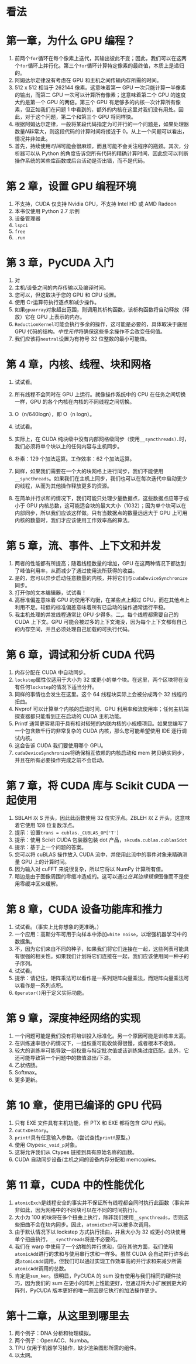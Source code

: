 # 看法

# 第一章，为什么 GPU 编程？

1.  前两个`for`循环在每个像素上迭代，其输出彼此不变；因此，我们可以在这两个`for`循环上并行化。第三个`for`循环计算特定像素的最终值，本质上是递归的。
2.  阿姆达尔定律没有考虑在 GPU 和主机之间传输内存所需的时间。
3.  512 x 512 相当于 262144 像素。这意味着第一 GPU 一次只能计算一半像素的输出，而第二 GPU 一次可以计算所有像素；这意味着第二个 GPU 的速度大约是第一个 GPU 的两倍。第三个 GPU 有足够多的内核一次计算所有像素，但正如我们在问题 1 中看到的，额外的内核在这里对我们没有用处。因此，对于这个问题，第二个和第三个 GPU 将同样快。
4.  根据阿姆达尔定律，一般将某段代码指定为可并行的一个问题是，如果处理器数量*N*非常大，则这段代码的计算时间将接近于 0。从上一个问题可以看出，情况并非如此。
5.  首先，持续使用*时间*可能会很麻烦，而且可能不会关注程序的瓶颈。其次，分析器可以从 Python 的角度告诉您所有代码的精确计算时间，因此您可以判断操作系统的某些库函数或后台活动是否出错，而不是代码。

# 第 2 章，设置 GPU 编程环境

1.  不支持，CUDA 仅支持 Nvidia GPU，不支持 Intel HD 或 AMD Radeon
2.  本书仅使用 Python 2.7 示例
3.  设备管理器
4.  `lspci`
5.  `free`
6.  `.run`

# 第 3 章，PyCUDA 入门

1.  对
2.  主机/设备之间的内存传输以及编译时间。
3.  您可以，但这取决于您的 GPU 和 CPU 设置。
4.  使用 C`?`运算符执行逐点和减少操作。
5.  如果`gpuarray`对象超出范围，则调用其析构函数，该析构函数将自动释放（释放）它在 GPU 上表示的内存。
6.  `ReductionKernel`可能会执行多余的操作，这可能是必要的，具体取决于底层 GPU 代码的结构。*中性元件*将确保这些多余操作不会改变任何值。
7.  我们应该将`neutral`设置为有符号 32 位整数的最小可能值。

# 第 4 章，内核、线程、块和网格

1.  试试看。
2.  所有线程不会同时在 GPU 上运行。就像操作系统中的 CPU 在任务之间切换一样，GPU 的各个内核在内核的不同线程之间切换。
3.  O（n/640logn），即 O（n logn）。
4.  试试看。

5.  实际上，在 CUDA 纯块级中没有内部网格级同步（使用`__syncthreads).`时，我们必须将单个块以上的任何内容与主机同步。
6.  朴素：129 个加法运算。工作效率：62 个加法运算。
7.  同样，如果我们需要在一个大的块网格上进行同步，我们不能使用`__syncthreads`。如果我们在主机上同步，我们也可以在每次迭代中启动更少的线程，从而为其他操作释放更多的资源。
8.  在简单并行求和的情况下，我们可能只处理少量数据点，这些数据点应等于或小于 GPU 内核总数，这可能适合块的最大大小（1032）；因为单个块可以在内部同步，所以我们应该这样做。只有当数据点的数量远远大于 GPU 上可用内核的数量时，我们才应该使用工作效率高的算法。

# 第 5 章，流、事件、上下文和并发

1.  两者的性能都有所提高；随着线程数量的增加，GPU 在这两种情况下都达到了峰值利用率，从而减少了通过使用流所获得的收益。
2.  是的，您可以异步启动任意数量的内核，并将它们与`cudaDeviceSynchronize`同步。
3.  打开你的文本编辑器，试试看！
4.  高标准偏差意味着 GPU 的使用不均衡，在某些点上超过 GPU，而在其他点上利用不足。较低的标准偏差意味着所有已启动的操作通常运行平稳。
5.  我主机处理的并发线程通常比 GPU 少得多。二,。每个线程都需要自己的 CUDA 上下文。GPU 可能会被过多的上下文淹没，因为每个上下文都有自己的内存空间，并且必须处理自己加载的可执行代码。

# 第 6 章，调试和分析 CUDA 代码

1.  内存分配在 CUDA 中自动同步。
2.  `lockstep`属性仅适用于大小为 32 或更小的单个块。在这里，两个区块将在没有任何`lockstep`的情况下适当分开。
3.  同样的事情也会发生在这里。这个 64 线程块实际上会被分成两个 32 线程的扭曲。
4.  Nvprof 可以计算单个内核的启动时间、GPU 利用率和流使用率；任何主机端探查器都只能看到正在启动的 CUDA 主机功能。
5.  Printf 通常更容易用于具有相对较短的内联内核的小规模项目。如果您编写了一个包含数千行的非常复杂的 CUDA 内核，那么您可能希望使用 IDE 逐行调试内核。
6.  这会告诉 CUDA 我们要使用哪个 GPU。
7.  `cudaDeviceSynchronize`将确保相互依赖的内核启动和 mem 拷贝确实同步，并且在所有必要操作完成之前不会启动。

# 第 7 章，将 CUDA 库与 Scikit CUDA 一起使用

1.  SBLAH 以 S 开头，因此此函数使用 32 位实浮点。ZBLEH 以 Z 开头，这意味着它使用 128 位复数浮点。
2.  提示：设置`trans = cublas._CUBLAS_OP['T']`
3.  提示：使用 Scikit CUDA 包装器包装 dot 产品，`skcuda.cublas.cublasSdot`
4.  提示：基于上一个问题的答案。
5.  您可以将 cuBLAS 操作放入 CUDA 流中，并使用此流中的事件对象来精确测量 GPU 上的计算时间。
6.  因为输入对 cuFFT 来说很复杂，所以它将以 NumPy 计算所有值。
7.  暗边是由于图像周围的零缓冲造成的。这可以通过*在其边缘镜像*图像而不是使用零缓冲区来缓解。

# 第 8 章，CUDA 设备功能库和推力

1.  试试看。（事实上比你想象的更准确。）
2.  一个应用：高斯分布可用于向样本中添加`white noise`，以增强机器学习中的数据集。
3.  不，因为它们来自不同的种子，如果我们将它们连接在一起，这些列表可能具有很强的相关性。如果我们计划将它们连接在一起，我们应该使用同一种子的子序列。
4.  试试看。
5.  提示：请记住，矩阵乘法可以看作是一系列矩阵向量乘法，而矩阵向量乘法可以看作是一系列点积。
6.  `Operator()`用于定义实际功能。

# 第 9 章，深度神经网络的实现

1.  一个问题可能是我们没有将培训投入标准化。另一个原因可能是训练率太高。
2.  在训练速率很小的情况下，一组权重可能收敛得很慢，或者根本不收敛。
3.  较大的训练率可能导致一组权重与特定批次值或该训练集过度匹配。此外，它还可能导致第一个问题中的数值溢出/下溢。
4.  乙状结肠。
5.  Softmax。
6.  更多更新。

# 第 10 章，使用已编译的 GPU 代码

1.  只有 EXE 文件具有主机功能，但 PTX 和 EXE 都将包含 GPU 代码。
2.  `cuCtxDestory`。
3.  `printf`具有任意输入参数。（尝试查找`printf`原型。）
4.  使用 Ctypes`c_void_p`对象。
5.  这将允许我们从 Ctypes 链接到具有原始名称的函数。
6.  CUDA 自动同步设备/主机之间的设备内存分配和 memcopies。

# 第 11 章，CUDA 中的性能优化

1.  `atomicExch`是线程安全的事实并不保证所有线程都会同时执行此函数（事实并非如此，因为网格中的不同块可以在不同的时间执行）。
2.  大小为 100 的块将在多个扭曲上执行，除非我们使用`__syncthreads`，否则这些扭曲不会在块内同步。因此，`atomicExch`可以被多次调用。
3.  由于默认情况下以 lockstep 方式执行扭曲，并且大小为 32 或更小的块使用单个扭曲执行，`__syncthreads`将是不必要的。
4.  我们在 warp 中使用了一个幼稚的并行求和，但在其他方面，我们使用`atomicAdd`进行的求和与使用串行求和一样多。虽然 CUDA 会自动并行许多此类`atomicAdd`调用，但我们可以通过实现工作效率高的并行求和来减少所需`atomicAdd`调用的总数。
5.  肯定是`sum_ker`。很明显，PyCUDA 的 sum 没有使用与我们相同的硬件技巧，因为我们的 sum 在更小的阵列上性能更好，但通过将大小扩展到更大的阵列，PyCUDA 版本更好的唯一原因是它执行的加法操作更少。

# 第十二章，从这里到哪里去

1.  两个例子：DNA 分析和物理模拟。
2.  两个例子：OpenACC、Numba。
3.  TPU 仅用于机器学习操作，缺少渲染图形所需的组件。
4.  以太网。